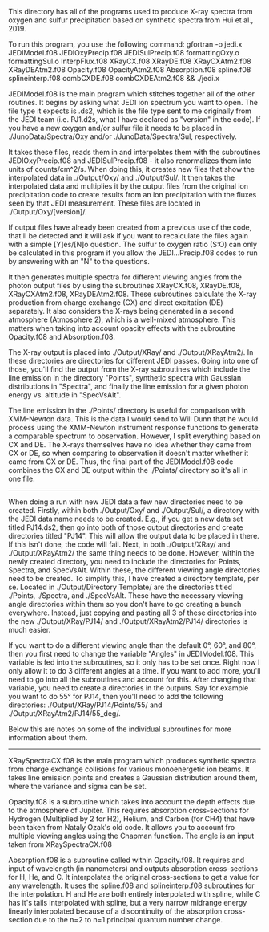 This directory has all of the programs used to produce X-ray spectra from oxygen and sulfur precipitation based on synthetic spectra from Hui et al., 2019.

To run this program, you use the following command:
gfortran -o jedi.x JEDIModel.f08 JEDIOxyPrecip.f08 JEDISulPrecip.f08 formattingOxy.o formattingSul.o InterpFlux.f08 XRayCX.f08 XRayDE.f08 XRayCXAtm2.f08 XRayDEAtm2.f08 Opacity.f08 OpacityAtm2.f08 Absorption.f08 spline.f08 splineinterp.f08 combCXDE.f08 combCXDEAtm2.f08 && ./jedi.x

JEDIModel.f08 is the main program which stitches together all of the other routines. It begins by asking what JEDI ion spectrum you want to open. The file type it expects is .ds2, which is the file type sent to me originally from the JEDI team (i.e. PJ1.d2s, what I have declared as "version" in the code). If you have a new oxygen and/or sulfur file it needs to be placed in ./JunoData/Spectra/Oxy and/or ./JunoData/Spectra/Sul, respectively.

It takes these files, reads them in and interpolates them with the subroutines JEDIOxyPrecip.f08 and JEDISulPrecip.f08 - it also renormalizes them into units of counts/cm^2/s. When doing this, it creates new files that show the interpolated data in ./Output/Oxy/ and ./Output/Sul/. It then takes the interpolated data and multiplies it by the output files from the original ion precipitation code to create results from an ion precipitation with the fluxes seen by that JEDI measurement. These files are located in ./Output/Oxy/[version]/.

If output files have already been created from a previous use of the code, that'll be detected and it will ask if you want to recalculate the files again with a simple [Y]es/[N]o question. The sulfur to oxygen ratio (S:O) can only be calculated in this program if you allow the JEDI...Precip.f08 codes to run by answering with an "N" to the questions.

It then generates multiple spectra for different viewing angles from the photon output files by using the subroutines XRayCX.f08, XRayDE.f08, XRayCXAtm2.f08, XRayDEAtm2.f08. These subroutines calculate the X-ray production from charge exchange (CX) and direct excitation (DE) separately. It also considers the X-rays being generated in a second atmosphere (Atmosphere 2), which is a well-mixed atmosphere. This matters when taking into account opacity effects with the subroutine Opacity.f08 and Absorption.f08.

The X-ray output is placed into ./Output/XRay/ and ./Output/XRayAtm2/. In these directories are directories for different JEDI passes. Going into one of those, you'll find the output from the X-ray subroutines which include the line emission in the directory "Points", synthetic spectra with Gaussian distributions in "Spectra", and finally the line emission for a given photon energy vs. altitude in "SpecVsAlt".

The line emission in the ./Points/ directory is useful for comparison with XMM-Newton data. This is the data I would send to Will Dunn that he would process using the XMM-Newton instrument response functions to generate a comparable spectrum to observation. However, I split everything based on CX and DE. The X-rays themselves have no idea whether they came from CX or DE, so when comparing to observation it doesn't matter whether it came from CX or DE. Thus, the final part of the JEDIModel.f08 code combines the CX and DE output within the ./Points/ directory so it's all in one file.

----------------------------------------------------------------

When doing a run with new JEDI data a few new directories need to be created. Firstly, within both ./Output/Oxy/ and ./Output/Sul/, a directory with the JEDI data name needs to be created. E.g., if you get a new data set titled PJ14.ds2, then go into both of those output directories and create directories titled "PJ14". This will allow the output data to be placed in there. If this isn't done, the code will fail. Next, in both ./Output/XRay/ and ./Output/XRayAtm2/ the same thing needs to be done. However, within the newly created directory, you need to include the directories for Points, Spectra, and SpecVsAlt. Within these, the different viewing angle directories need to be created. To simplify this, I have created a directory template, per se. Located in ./Output/Directory Template/ are the directories titled ./Points, ./Spectra, and ./SpecVsAlt. These have the necessary viewing angle directories within them so you don't have to go creating a bunch everywhere. Instead, just copying and pasting all 3 of these directories into the new ./Output/XRay/PJ14/ and ./Output/XRayAtm2/PJ14/ directories is much easier.

If you want to do a different viewing angle than the default 0°, 60°, and 80°, then you first need to change the variable "Angles" in JEDIModel.f08. This variable is fed into the subroutines, so it only has to be set once. Right now I only allow it to do 3 different angles at a time. If you want to add more, you'll need to go into all the subroutines and account for this. After changing that variable, you need to create a directories in the outputs. Say for example you want to do 55° for PJ14, then you'll need to add the following directories: ./Output/XRay/PJ14/Points/55/ and ./Output/XRayAtm2/PJ14/55_deg/.

Below this are notes on some of the individual subroutines for more information about them.

----------------------------------------------------------------

XRaySpectraCX.f08 is the main program which produces synthetic spectra from charge exchange collisions for various monoenergetic ion beams. It takes line emission points and creates a Gaussian distribution around them, where the variance and sigma can be set.

Opacity.f08 is a subroutine which takes into account the depth effects due to the atmosphere of Jupiter. This requires absorption cross-sections for Hydrogen (Multiplied by 2 for H2), Helium, and Carbon (for CH4) that have been taken from Nataly Ozak's old code. It allows you to account fro multiple viewing angles using the Chapman function. The angle is an input taken from XRaySpectraCX.f08

Absorption.f08 is a subroutine called within Opacity.f08. It requires and input of wavelength (in nanometers) and outputs absorption cross-sections for H, He, and C. It interpolates the original cross-sections to get a value for any wavelength. It uses the spline.f08 and splineinterp.f08 subroutines for the interpolation. H and He are both entirely interpolated with spline, while C has it's tails interpolated with spline, but a very narrow midrange energy linearly interpolated because of a discontinuity of the absorption cross-section due to the n=2 to n=1 principal quantum number change.